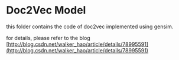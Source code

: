 # Doc2Vec Model
this folder contains the code of doc2vec implemented using gensim.

for details, please refer to the blog [http://blog.csdn.net/walker_hao/article/details/78995591](http://blog.csdn.net/walker_hao/article/details/78995591)
